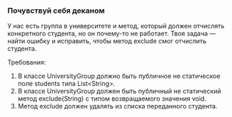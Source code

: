 
### Почувствуй себя деканом

У нас есть группа в университете и метод, который должен отчислять конкретного студента, но он почему-то не работает.
Твоя задача &mdash; найти ошибку и исправить, чтобы метод exclude смог отчислить студента.


Требования:
1.	В классе UniversityGroup должно быть публичное не статическое поле students типа List&lt;String&gt;.
2.	В классе UniversityGroup должен быть публичный не статический метод exclude(String) с типом возвращаемого значения void.
3.	Метод exclude должен удалять из списка переданного студента.


